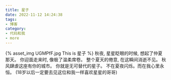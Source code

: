 ```yaml
---
title: 星子
date: 2022-11-12 14:24:38
tags:
- 博客
category:
- 代码和我
- more
---
```

{% asset_img UGMPfF.jpg This is 星子 %}
秋夜, 星星眨眼的时候, 想起了仲夏那天。  你迎面走来时, 像极了温柔席卷。  整个夏天的倦意, 在这瞬间消逝不见。  秋风肆虐这座有你的城市​。  ​你就是无可替代的星子。  不在夏夜闪烁。而在我心里​永恒。    (18岁以后一定要去见这位和我一样喜欢星星的哥哥)